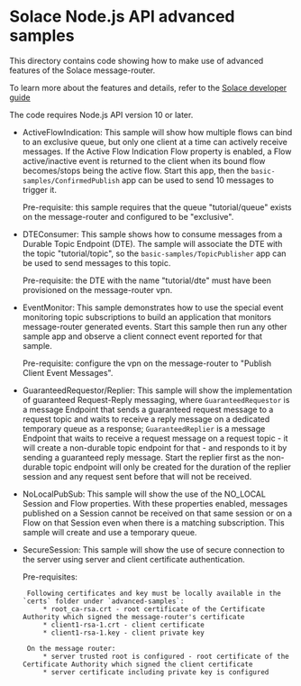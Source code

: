 # Solace Node.js API advanced samples

This directory contains code showing how to make use of advanced features of the Solace message-router.

To learn more about the features and details, refer to the [Solace developer guide]( https://docs.solace.com/Solace-Messaging-APIs/Developer-Guide/Developer-Guide-Home.htm)

The code requires Node.js API version 10 or later.

* ActiveFlowIndication: This sample will show how multiple flows can bind to an exclusive queue, but only one client at a time can actively receive messages. If the Active Flow Indication Flow property is enabled, a Flow active/inactive event is returned to the client when its bound flow becomes/stops being the active flow. Start this app, then the `basic-samples/ConfirmedPublish` app can be used to send 10 messages to trigger it.

    Pre-requisite: this sample requires that the queue "tutorial/queue" exists on the message-router and configured to be "exclusive". 

* DTEConsumer: This sample shows how to consume messages from a Durable Topic Endpoint (DTE). The sample will associate the DTE with the topic "tutorial/topic", so the `basic-samples/TopicPublisher` app can be used to send messages to this topic.

    Pre-requisite: the DTE with the name "tutorial/dte" must have been provisioned on the message-router vpn. 

* EventMonitor: This sample demonstrates how to use the special event monitoring topic subscriptions to build an application that monitors message-router generated events. Start this sample then run any other sample app and observe a client connect event reported for that sample.

    Pre-requisite: configure the vpn on the message-router to "Publish Client Event Messages".

* GuaranteedRequestor/Replier: This sample will show the implementation of guaranteed Request-Reply messaging, where `GuaranteedRequestor` is a message Endpoint that sends a guaranteed request message to a request topic and waits to receive a reply message on a dedicated temporary queue as a response; `GuaranteedReplier` is a message Endpoint that waits to receive a request message on a request topic - it will create a non-durable topic endpoint for that - and responds to it by sending a guaranteed reply message. Start the replier first as the non-durable topic endpoint will only be created for the duration of the replier session and any request sent before that will not be received.

* NoLocalPubSub: This sample will show the use of the NO_LOCAL Session and Flow properties. With these properties enabled, messages published on a Session cannot be received on that same session or on a Flow on that Session even when there is a matching subscription. This sample will create and use a temporary queue.

* SecureSession: This sample will show the use of secure connection to the server using server and client certificate authentication.

    Pre-requisites:
    
       Following certificates and key must be locally available in the `certs` folder under `advanced-samples`:
           * root_ca-rsa.crt - root certificate of the Certificate Authority which signed the message-router's certificate
           * client1-rsa-1.crt - client certificate
           * client1-rsa-1.key - client private key
       
       On the message router:
           * server trusted root is configured - root certificate of the Certificate Authority which signed the client certificate
           * server certificate including private key is configured
           
